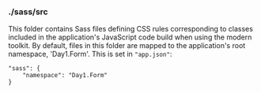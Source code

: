### ./sass/src

This folder contains Sass files defining CSS rules corresponding to classes
included in the application's JavaScript code build when using the modern toolkit.
By default, files in this folder are mapped to the application's root namespace, 'Day1.Form'.
This is set in `"app.json"`:

    "sass": {
        "namespace": "Day1.Form"
    }